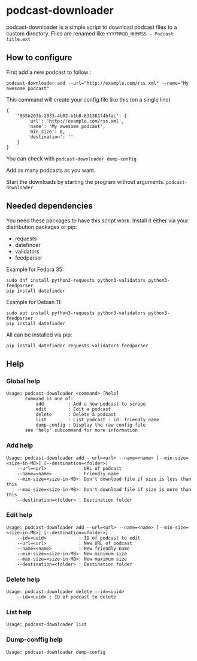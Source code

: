 # podcast-downloader

podcast-downloader is a simple script to download podcast files to a custom directory. Files are renamed like `YYYYMMDD_HHMMSS - Podcast title.ext`

## How to configure

First add a new podcast to follow :

    podcast-downloader add --url="http://example.com/rss.xml" --name="My awesome podcast"

This command will create your config file like this (on a single line)

    {
        '065b203b-2033-4b02-b1b8-831361f4bfac': {
            'url': 'http://example.com/rss.xml',
            'name': 'My awesome podcast',
            'min_size': 0,
            'destination': ''
        }
    }

You can check with `podcast-downloader dump-config`

Add as many podcasts as you want.

Start the downloads by starting the program without arguments. `podcast-downloader`

## Needed dependencies

You need these packages to have this script work. Install it either via your distribution packages or pip:

- requests
- datefinder
- validators
- feedparser

Example for Fedora 35:

    sudo dnf install python3-requests python3-validators python3-feedparser
    pip install datefinder

Example for Debian 11:

    sudo apt install python3-requests python3-validators python3-feedparser
    pip install datefinder

All can be installed via pip:

    pip install datefinder requests validators feedparser

## Help

### Global help

    Usage: podcast-downloader <command> [help]
           command is one of:
               add         : Add a new podcast to scrape
               edit        : Edit a podcast
               delete      : Delete a podcast
               list        : List podcast - id: friendly name
               dump-config : Display the raw config file
           see 'help' subcommand for more information

### Add help

    Usage: podcast-downloader add --url=<url> --name=<name> [--min-size=<size-in-MB>] [--destination=<folder>]
        --url=<url>            : URL of podcast
        --name=<name>          : Friendly name
        --min-size=<size-in-MB>: Don't download file if size is less than this
        --max-size=<size-in-MB>: Don't download file if size is more than this
        --destination=<folder> : Destination folder

### Edit help

    Usage: podcast-downloader add --url=<url> --name=<name> [--min-size=<size-in-MB>] [--destination=<folder>]
        --id=<uuid>            : ID of podcast to edit
        --url=<url>            : New URL of podcast
        --name=<name>          : New friendly name
        --min-size=<size-in-MB>: New minimum size
        --max-size=<size-in-MB>: New maximum size
        --destination=<folder> : Destination folder


### Delete help

    Usage: podcast-downloader delete --id=<uuid>
        --id=<uuid> : ID of podcast to delete

### List help

    Usage: podcast-downloader list

### Dump-conffig help

    Usage: podcast-downloader dump-config

